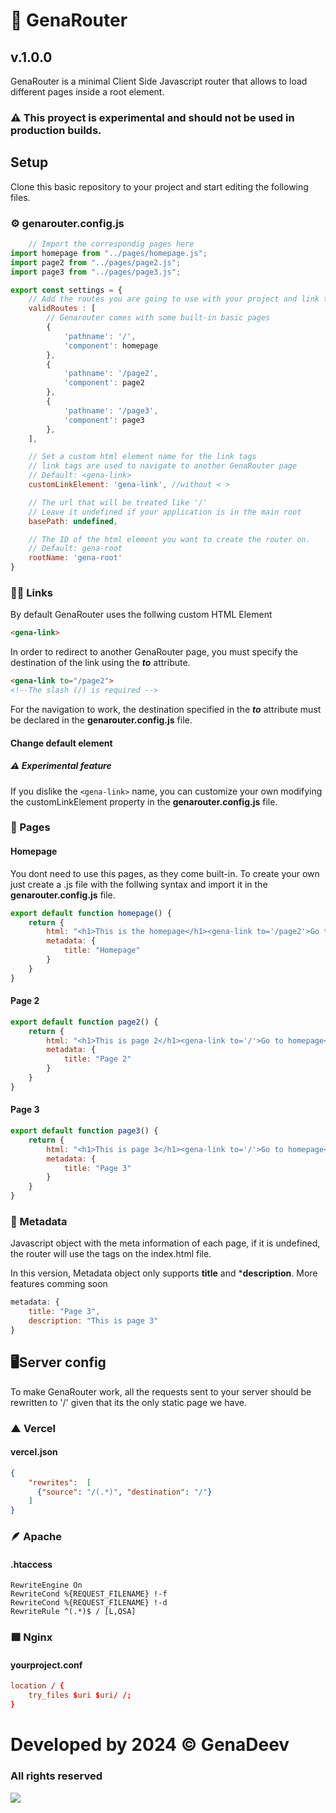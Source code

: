 # 🌱 GenaRouter
## v.1.0.0

GenaRouter is a minimal Client Side Javascript router that allows to load different pages inside a root element.

### ⚠️ This proyect is experimental and should not be used in production builds.

## Setup
Clone this basic repository to your project and start editing the following files.

### ⚙️ genarouter.config.js
```js
    // Import the correspondig pages here
import homepage from "../pages/homepage.js";
import page2 from "../pages/page2.js";
import page3 from "../pages/page3.js";

export const settings = {
    // Add the routes you are going to use with your project and link them to a function that returns HTML
    validRoutes : [
        // Genarouter comes with some built-in basic pages
        {
            'pathname': '/',
            'component': homepage
        },
        {
            'pathname': '/page2',
            'component': page2
        },
        {
            'pathname': '/page3',
            'component': page3
        },
    ],

    // Set a custom html element name for the link tags
    // link tags are used to navigate to another GenaRouter page
    // Default: <gena-link>
    customLinkElement: 'gena-link', //without < >

    // The url that will be treated like '/'
    // Leave it undefined if your application is in the main root
    basePath: undefined,

    // The ID of the html element you want to create the router on.
    // Default: gena-root
    rootName: 'gena-root'
}
```

### ⛓️‍💥 Links
By default GenaRouter uses the follwing custom HTML Element
```html
<gena-link>
```
In order to redirect to another GenaRouter page, you must specify the destination of the link using the ***to*** attribute.

```html
<gena-link to="/page2">
<!--The slash (/) is required -->
```

For the navigation to work, the destination specified in the ***to*** attribute must be declared in the **genarouter.config.js** file.

#### Change default element
##### ⚠️ Experimental feature
If you dislike the ```<gena-link>``` name, you can customize your own modifying the customLinkElement property in the **genarouter.config.js** file.

### 📖 Pages

#### Homepage
You dont need to use this pages, as they come built-in. To create your own just create a .js file with the follwing syntax and import it in the **genarouter.config.js** file.

```js
export default function homepage() {
    return {
        html: "<h1>This is the homepage</h1><gena-link to='/page2'>Go to page 2</gena-link><gena-link to='/page3'>Go to page 3</gena-link>",
        metadata: {
            title: "Homepage"
        }
    }
}
```

#### Page 2

```js
export default function page2() {
    return {
        html: "<h1>This is page 2</h1><gena-link to='/'>Go to homepage</gena-link><gena-link to='/page3'>Go to page 3</gena-link>",
        metadata: {
            title: "Page 2"
        }
    }
}
```

#### Page 3
```js
export default function page3() {
    return {
        html: "<h1>This is page 3</h1><gena-link to='/'>Go to homepage</gena-link><gena-link to='/page2'>Go to page 2</gena-link>",
        metadata: {
            title: "Page 3"
        }
    }
}
```

### 👤 Metadata
Javascript object with the meta information of each page, if it is undefined, the router will use the tags on the index.html file.

In this version, Metadata object only supports **title** and ***description**. More features comming soon

```js
metadata: {
    title: "Page 3",
    description: "This is page 3"
}
```

## 🖥️Server config

To make GenaRouter work, all the requests sent to your server should be rewritten to '/' given that its the only static page we have.

### ▲ Vercel
#### vercel.json
```json
{
    "rewrites":  [
      {"source": "/(.*)", "destination": "/"}
    ]
}
```

### 🪶 Apache
#### .htaccess
```htaccess
RewriteEngine On
RewriteCond %{REQUEST_FILENAME} !-f
RewriteCond %{REQUEST_FILENAME} !-d
RewriteRule ^(.*)$ / [L,QSA]
```

### 🟩 Nginx
#### yourproject.conf

```conf
location / {
    try_files $uri $uri/ /;
}
```

# Developed by 2024 ©️ GenaDeev
### All rights reserved

![](https://raw.githubusercontent.com/GenaDeev/ComiDolar/main/public/assets/img/genadev-v-nobg-1.webp)